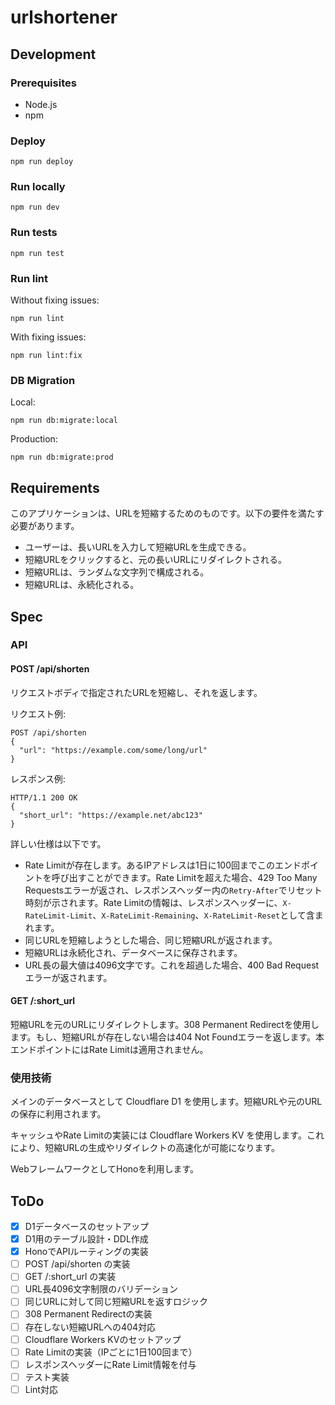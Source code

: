 # urlshortener

## Development

### Prerequisites

- Node.js
- npm

### Deploy

```shell
npm run deploy
```

### Run locally

```shell
npm run dev
```

### Run tests

```shell
npm run test
```

### Run lint

Without fixing issues:

```shell
npm run lint
```

With fixing issues:

```shell
npm run lint:fix
```

### DB Migration

Local:

```shell
npm run db:migrate:local
```

Production:

```shell
npm run db:migrate:prod
```

## Requirements

このアプリケーションは、URLを短縮するためのものです。以下の要件を満たす必要があります。

- ユーザーは、長いURLを入力して短縮URLを生成できる。
- 短縮URLをクリックすると、元の長いURLにリダイレクトされる。
- 短縮URLは、ランダムな文字列で構成される。
- 短縮URLは、永続化される。

## Spec

### API

#### POST /api/shorten

リクエストボディで指定されたURLを短縮し、それを返します。

リクエスト例:

```http
POST /api/shorten
{
  "url": "https://example.com/some/long/url"
}
```

レスポンス例:

```http
HTTP/1.1 200 OK
{
  "short_url": "https://example.net/abc123"
}
```

詳しい仕様は以下です。

- Rate Limitが存在します。あるIPアドレスは1日に100回までこのエンドポイントを呼び出すことができます。Rate Limitを超えた場合、429 Too Many Requestsエラーが返され、レスポンスヘッダー内の`Retry-After`でリセット時刻が示されます。Rate Limitの情報は、レスポンスヘッダーに、`X-RateLimit-Limit`、`X-RateLimit-Remaining`、`X-RateLimit-Reset`として含まれます。
- 同じURLを短縮しようとした場合、同じ短縮URLが返されます。
- 短縮URLは永続化され、データベースに保存されます。
- URL長の最大値は4096文字です。これを超過した場合、400 Bad Requestエラーが返されます。

#### GET /:short_url

短縮URLを元のURLにリダイレクトします。308 Permanent Redirectを使用します。もし、短縮URLが存在しない場合は404 Not Foundエラーを返します。本エンドポイントにはRate Limitは適用されません。

### 使用技術

メインのデータベースとして Cloudflare D1 を使用します。短縮URLや元のURLの保存に利用されます。

キャッシュやRate Limitの実装には Cloudflare Workers KV を使用します。これにより、短縮URLの生成やリダイレクトの高速化が可能になります。

WebフレームワークとしてHonoを利用します。

## ToDo

- [x] D1データベースのセットアップ
- [x] D1用のテーブル設計・DDL作成
- [x] HonoでAPIルーティングの実装
- [ ] POST /api/shorten の実装
- [ ] GET /:short_url の実装
- [ ] URL長4096文字制限のバリデーション
- [ ] 同じURLに対して同じ短縮URLを返すロジック
- [ ] 308 Permanent Redirectの実装
- [ ] 存在しない短縮URLへの404対応
- [ ] Cloudflare Workers KVのセットアップ
- [ ] Rate Limitの実装（IPごとに1日100回まで）
- [ ] レスポンスヘッダーにRate Limit情報を付与
- [ ] テスト実装
- [ ] Lint対応
